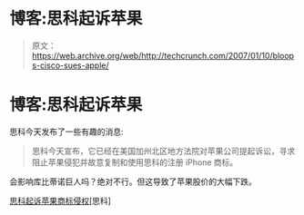 # 博客:思科起诉苹果

> 原文：<https://web.archive.org/web/http://techcrunch.com/2007/01/10/bloops-cisco-sues-apple/>

# 博客:思科起诉苹果

思科今天发布了一些有趣的消息:

> 思科今天宣布，它已经在美国加州北区地方法院对苹果公司提起诉讼，寻求阻止苹果侵犯并故意复制和使用思科的注册 iPhone 商标。

会影响库比蒂诺巨人吗？绝对不行。但这导致了苹果股价的大幅下跌。

[思科起诉苹果商标侵权](https://web.archive.org/web/20130628172843/http://newsroom.cisco.com/dlls/2007/corp_011007.html)[思科]